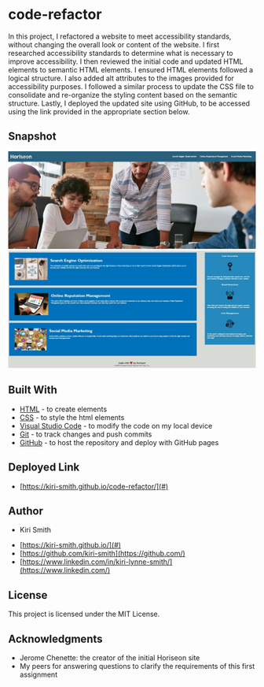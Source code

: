 # code-refactor

In this project, I refactored a website to meet accessibility standards, without changing the overall look or content of the website. I first researched accessibility standards to determine what is necessary to improve accessibility. I then reviewed the initial code and updated HTML elements to semantic HTML elements. I ensured HTML elements followed a logical structure. I also added alt attributes to the images provided for accessibility purposes. I followed a similar process to update the CSS file to consolidate and re-organize the styling content based on the semantic structure. Lastly, I deployed the updated site using GitHub, to be accessed using the link provided in the appropriate section below.

## Snapshot

<img src="Horiseon1.JPG" alt="Screenshot of top half of refactored website">
<img src="Horiseon2.JPG" alt="Screenshot of bottom half of refactored website">


## Built With

* [HTML](https://developer.mozilla.org/en-US/docs/Web/HTML) - to create elements
* [CSS](https://developer.mozilla.org/en-US/docs/Web/CSS) - to style the html elements
* [Visual Studio Code](https://code.visualstudio.com/) - to modify the code on my local device
* [Git](https://git-scm.com/) - to track changes and push commits
* [GitHub](github.com) - to host the repository and deploy with GitHub pages

## Deployed Link

* [https://kiri-smith.github.io/code-refactor/](#)


## Author

* Kiri Smith 

- [https://kiri-smith.github.io/](#)
- [https://github.com/kiri-smith](https://github.com/)
- [https://www.linkedin.com/in/kiri-lynne-smith/](https://www.linkedin.com/)

## License

This project is licensed under the MIT License.

## Acknowledgments

* Jerome Chenette: the creator of the initial Horiseon site
* My peers for answering questions to clarify the requirements of this first assignment
